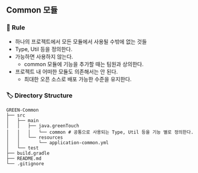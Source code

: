 ## Common 모듈

### 🤝 Rule

- 하나의 프로젝트에서 모든 모듈에서 사용될 수밖에 없는 것들
- Type, Util 등을 정의한다.
- 가능하면 사용하지 않는다.
    - common 모듈에 기능을 추가할 때는 팀원과 상의한다.
- 프로젝트 내 어떠한 모듈도 의존해서는 안 된다.
    - 최대한 오픈 소스로 배포 가능한 수준을 유지한다.

### 🏷️ Directory Structure

```agsl
GREEN-Common
├── src
│   ├── main
│   │   ├── java.greenTouch
│   │   │   └── common # 공통으로 사용되는 Type, Util 등을 기능 별로 정의한다.
│   │   └── resources
│   │       └── application-common.yml
│   └── test
├── build.gradle
├── README.md
└── .gitignore
```